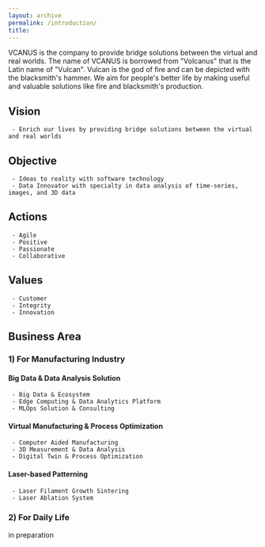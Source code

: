 ```yaml
---
layout: archive
permalink: /introduction/
title: 
---
```


VCANUS is the company to provide bridge solutions between the virtual and real worlds. The name of VCANUS is borrowed from "Volcanus" that is the Latin name of "Vulcan". Vulcan is the god of fire and can be depicted with the blacksmith's hammer. We aim for people's better life by making useful and valuable solutions like fire and blacksmith's production.

## Vision
```
 - Enrich our lives by providing bridge solutions between the virtual and real worlds
```

## Objective
```
 - Ideas to reality with software technology
 - Data Innovator with specialty in data analysis of time-series, images, and 3D data
```

## Actions
```
 - Agile
 - Positive
 - Passionate 
 - Collaborative
```

## Values
```
 - Customer
 - Integrity
 - Innovation
```

## Business Area

### 1) For Manufacturing Industry
#### Big Data & Data Analysis Solution
```
 - Big Data & Ecosystem
 - Edge Computing & Data Analytics Platform
 - MLOps Solution & Consulting
```
#### Virtual Manufacturing & Process Optimization
```
 - Computer Aided Manufacturing
 - 3D Measurement & Data Analysis
 - Digital Twin & Process Optimization
```
#### Laser-based Patterning
```
 - Laser Filament Growth Sintering
 - Laser Ablation System
```
### 2) For Daily Life
in preparation

